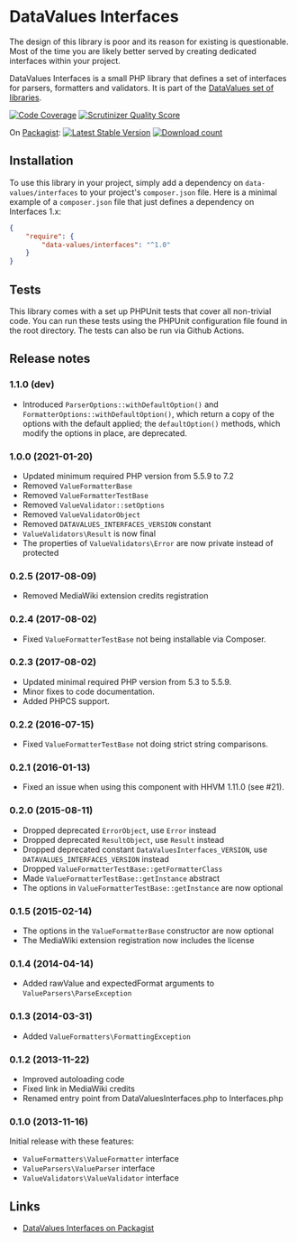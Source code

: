 # DataValues Interfaces

The design of this library is poor and its reason for existing is questionable. Most of the
time you are likely better served by creating dedicated interfaces within your project.

DataValues Interfaces is a small PHP library that defines a set of interfaces for parsers,
formatters and validators. It is part of the [DataValues set of libraries](https://github.com/DataValues).

[![Code Coverage](https://scrutinizer-ci.com/g/DataValues/Interfaces/badges/coverage.png?s=6432d29bf3fed068995e66093ad52e053099a916)](https://scrutinizer-ci.com/g/DataValues/Interfaces/)
[![Scrutinizer Quality Score](https://scrutinizer-ci.com/g/DataValues/Interfaces/badges/quality-score.png?s=da1bb6ea09762d9e3a143e473cdefa712db46804)](https://scrutinizer-ci.com/g/DataValues/Interfaces/)

On [Packagist](https://packagist.org/packages/data-values/interfaces):
[![Latest Stable Version](https://poser.pugx.org/data-values/interfaces/version.png)](https://packagist.org/packages/data-values/interfaces)
[![Download count](https://poser.pugx.org/data-values/interfaces/d/total.png)](https://packagist.org/packages/data-values/interfaces)


## Installation

To use this library in your project, simply add a dependency on `data-values/interfaces`
to your project's `composer.json` file. Here is a minimal example of a `composer.json`
file that just defines a dependency on Interfaces 1.x:

```json
{
    "require": {
        "data-values/interfaces": "^1.0"
    }
}
```

## Tests

This library comes with a set up PHPUnit tests that cover all non-trivial code. You can run these
tests using the PHPUnit configuration file found in the root directory. The tests can also be run
via Github Actions.

## Release notes

### 1.1.0 (dev)

* Introduced `ParserOptions::withDefaultOption()` and `FormatterOptions::withDefaultOption()`,
  which return a copy of the options with the default applied;
  the `defaultOption()` methods, which modify the options in place, are deprecated.

### 1.0.0 (2021-01-20)

* Updated minimum required PHP version from 5.5.9 to 7.2
* Removed `ValueFormatterBase`
* Removed `ValueFormatterTestBase`
* Removed `ValueValidator::setOptions`
* Removed `ValueValidatorObject`
* Removed `DATAVALUES_INTERFACES_VERSION` constant
* `ValueValidators\Result` is now final
* The properties of `ValueValidators\Error` are now private instead of protected

### 0.2.5 (2017-08-09)

* Removed MediaWiki extension credits registration

### 0.2.4 (2017-08-02)

* Fixed `ValueFormatterTestBase` not being installable via Composer.

### 0.2.3 (2017-08-02)

* Updated minimal required PHP version from 5.3 to 5.5.9.
* Minor fixes to code documentation.
* Added PHPCS support.

### 0.2.2 (2016-07-15)

* Fixed `ValueFormatterTestBase` not doing strict string comparisons.

### 0.2.1 (2016-01-13)

* Fixed an issue when using this component with HHVM 1.11.0 (see #21).

### 0.2.0 (2015-08-11)

* Dropped deprecated `ErrorObject`, use `Error` instead
* Dropped deprecated `ResultObject`, use `Result` instead
* Dropped deprecated constant `DataValuesInterfaces_VERSION`, use `DATAVALUES_INTERFACES_VERSION` instead
* Dropped `ValueFormatterTestBase::getFormatterClass`
* Made `ValueFormatterTestBase::getInstance` abstract
* The options in `ValueFormatterTestBase::getInstance` are now optional

### 0.1.5 (2015-02-14)

* The options in the `ValueFormatterBase` constructor are now optional
* The MediaWiki extension registration now includes the license

### 0.1.4 (2014-04-14)

* Added rawValue and expectedFormat arguments to `ValueParsers\ParseException`

### 0.1.3 (2014-03-31)

* Added `ValueFormatters\FormattingException`

### 0.1.2 (2013-11-22)

* Improved autoloading code
* Fixed link in MediaWiki credits
* Renamed entry point from DataValuesInterfaces.php to Interfaces.php

### 0.1.0 (2013-11-16)

Initial release with these features:

* `ValueFormatters\ValueFormatter` interface
* `ValueParsers\ValueParser` interface
* `ValueValidators\ValueValidator` interface

## Links

* [DataValues Interfaces on Packagist](https://packagist.org/packages/data-values/interfaces)

